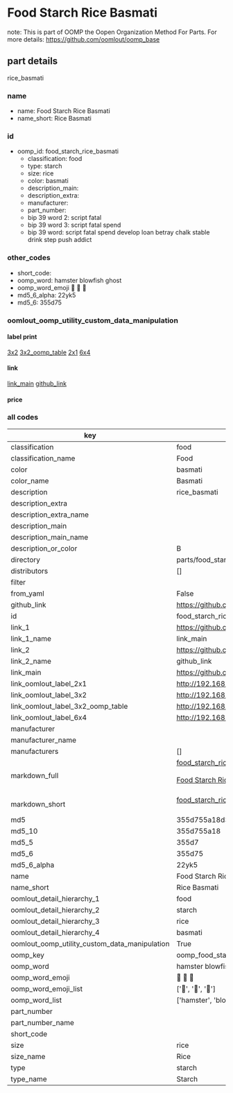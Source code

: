 # Food Starch Rice Basmati  

note: This is part of OOMP the Oopen Organization Method For Parts. For more details: https://github.com/oomlout/oomp_base

##  part details



rice_basmati

### name
* name: Food Starch Rice Basmati
* name_short: Rice Basmati
### id
* oomp_id: food_starch_rice_basmati
  * classification: food
  * type: starch
  * size: rice
  * color: basmati
  * description_main: 
  * description_extra: 
  * manufacturer: 
  * part_number: 
  * bip 39 word 2: script fatal
  * bip 39 word 3: script fatal spend
  * bip 39 word: script fatal spend develop loan betray chalk stable drink step push addict

### other_codes
* short_code: 
* oomp_word: hamster blowfish ghost
* oomp_word_emoji :hamster: :blowfish: :ghost:
* md5_6_alpha: 22yk5
* md5_6: 355d75






### oomlout_oomp_utility_custom_data_manipulation
#### label print
[3x2](http://192.168.1.245:1112/?label=oomp%2022yk5)
[3x2_oomp_table](http://192.168.1.107:1112/?label=oomp%2022yk5)
[2x1](http://192.168.1.242:1112/?label=oomp%2022yk5)
[6x4](http://192.168.1.55:1112/?label=oomp%2022yk5)    

#### link

[link_main](https://github.com/oomlout/oomlout_oomp_current_version_messy/tree/main/parts/food_starch_rice_basmati) [github_link](https://github.com/oomlout/oomlout_oomp_part_src/tree/main/parts/food_starch_rice_basmati)                             

#### price







### all codes 
| key | value |  
| --- | --- |  
| classification | food |  
| classification_name | Food |  
| color | basmati |  
| color_name | Basmati |  
| description | rice_basmati |  
| description_extra |  |  
| description_extra_name |  |  
| description_main |  |  
| description_main_name |  |  
| description_or_color | B  |  
| directory | parts/food_starch_rice_basmati |  
| distributors | [] |  
| filter |  |  
| from_yaml | False |  
| github_link | https://github.com/oomlout/oomlout_oomp_part_src/tree/main/parts/food_starch_rice_basmati |  
| id | food_starch_rice_basmati |  
| link_1 | https://github.com/oomlout/oomlout_oomp_current_version_messy/tree/main/parts/food_starch_rice_basmati |  
| link_1_name | link_main |  
| link_2 | https://github.com/oomlout/oomlout_oomp_part_src/tree/main/parts/food_starch_rice_basmati |  
| link_2_name | github_link |  
| link_main | https://github.com/oomlout/oomlout_oomp_current_version_messy/tree/main/parts/food_starch_rice_basmati |  
| link_oomlout_label_2x1 | http://192.168.1.242:1112/?label=oomp%2022yk5 |  
| link_oomlout_label_3x2 | http://192.168.1.245:1112/?label=oomp%2022yk5 |  
| link_oomlout_label_3x2_oomp_table | http://192.168.1.107:1112/?label=oomp%2022yk5 |  
| link_oomlout_label_6x4 | http://192.168.1.55:1112/?label=oomp%2022yk5 |  
| manufacturer |  |  
| manufacturer_name |  |  
| manufacturers | [] |  
| markdown_full | [food_starch_rice_basmati](https://github.com/oomlout/oomlout_oomp_current_version_messy/tree/main/parts/food_starch_rice_basmati)<br>[](https://github.com/oomlout/oomlout_oomp_current_version_messy/tree/main/parts/food_starch_rice_basmati)<br>[Food Starch Rice Basmati](https://github.com/oomlout/oomlout_oomp_current_version_messy/tree/main/parts/food_starch_rice_basmati)<br><br> |  
| markdown_short | [food_starch_rice_basmati](https://github.com/oomlout/oomlout_oomp_current_version_messy/tree/main/parts/food_starch_rice_basmati)<br><br> |  
| md5 | 355d755a18d3c4bc55c183c9a294e60d |  
| md5_10 | 355d755a18 |  
| md5_5 | 355d7 |  
| md5_6 | 355d75 |  
| md5_6_alpha | 22yk5 |  
| name | Food Starch Rice Basmati |  
| name_short | Rice Basmati |  
| oomlout_detail_hierarchy_1 | food |  
| oomlout_detail_hierarchy_2 | starch |  
| oomlout_detail_hierarchy_3 | rice |  
| oomlout_detail_hierarchy_4 | basmati |  
| oomlout_oomp_utility_custom_data_manipulation | True |  
| oomp_key | oomp_food_starch_rice_basmati |  
| oomp_word | hamster blowfish ghost |  
| oomp_word_emoji | :hamster: :blowfish: :ghost: |  
| oomp_word_emoji_list | [':hamster:', ':blowfish:', ':ghost:'] |  
| oomp_word_list | ['hamster', 'blowfish', 'ghost'] |  
| part_number |  |  
| part_number_name |  |  
| short_code |  |  
| size | rice |  
| size_name | Rice |  
| type | starch |  
| type_name | Starch |  
